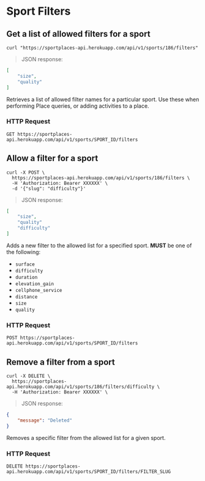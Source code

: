 # Sport Filters

## Get a list of allowed filters for a sport

```shell
curl "https://sportplaces-api.herokuapp.com/api/v1/sports/186/filters"
```

> JSON response:

```json
[
    "size",
    "quality"
]
```

Retrieves a list of allowed filter names for a particular sport. Use these when performing Place queries, or adding
activities to a place.

### HTTP Request

`GET https://sportplaces-api.herokuapp.com/api/v1/sports/SPORT_ID/filters`

## Allow a filter for a sport

```shell
curl -X POST \
  https://sportplaces-api.herokuapp.com/api/v1/sports/186/filters \
  -H 'Authorization: Bearer XXXXXX' \
  -d '{"slug": "difficulty"}'
```

> JSON response:

```json
[
    "size",
    "quality"
    "difficulty"
]
```

Adds a new filter to the allowed list for a specified sport. **MUST** be one of the following:

* `surface`
* `difficulty`
* `duration`
* `elevation_gain`
* `cellphone_service`
* `distance`
* `size`
* `quality`

### HTTP Request

`POST https://sportplaces-api.herokuapp.com/api/v1/sports/SPORT_ID/filters`

## Remove a filter from a sport

```shell
curl -X DELETE \
  https://sportplaces-api.herokuapp.com/api/v1/sports/186/filters/difficulty \
  -H 'Authorization: Bearer XXXXXX' \
```

> JSON response:

```json
{
    "message": "Deleted"
}
```

Removes a specific filter from the allowed list for a given sport.

### HTTP Request

`DELETE https://sportplaces-api.herokuapp.com/api/v1/sports/SPORT_ID/filters/FILTER_SLUG`
